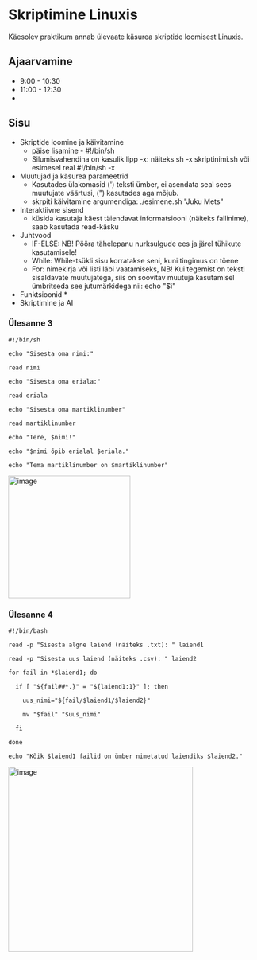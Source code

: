 # Skriptimine Linuxis
Käesolev praktikum annab ülevaate käsurea skriptide loomisest Linuxis.

## Ajaarvamine
* 9:00 - 10:30
* 11:00 - 12:30
* 


## Sisu
* Skriptide loomine ja käivitamine
  * päise lisamine - #!/bin/sh
  * Silumisvahendina on kasulik lipp -x: näiteks sh -x skriptinimi.sh või esimesel real #!/bin/sh -x
* Muutujad ja käsurea parameetrid
  * Kasutades ülakomasid (') teksti ümber, ei asendata seal sees muutujate väärtusi, (") kasutades aga mõjub.
  * skrpiti käivitamine argumendiga: ./esimene.sh "Juku Mets"
* Interaktiivne sisend
  * küsida kasutaja käest täiendavat informatsiooni (näiteks failinime), saab kasutada read-käsku
* Juhtvood
  * IF-ELSE: NB! Pööra tähelepanu nurksulgude ees ja järel tühikute kasutamisele!
  * While: While-tsükli sisu korratakse seni, kuni tingimus on tõene
  * For: nimekirja või listi läbi vaatamiseks, NB! Kui tegemist on teksti sisaldavate muutujatega, siis on soovitav muutuja kasutamisel ümbritseda see jutumärkidega nii: echo "$i"
* Funktsioonid
  * 
* Skriptimine ja AI

### Ülesanne 3
    #!/bin/sh
    
    echo "Sisesta oma nimi:"
    
    read nimi
    
    echo "Sisesta oma eriala:"
    
    read eriala
    
    echo "Sisesta oma martiklinumber"
    
    read martiklinumber
    
    echo "Tere, $nimi!"
    
    echo "$nimi õpib erialal $eriala."
    
    echo "Tema martiklinumber on $martiklinumber"

<img width="246" alt="image" src="https://github.com/riikaseeba/opsys2023/assets/144622934/ce4223dc-1426-41d2-b2ff-906a906b101c">


### Ülesanne 4
    #!/bin/bash
    
    read -p "Sisesta algne laiend (näiteks .txt): " laiend1
    
    read -p "Sisesta uus laiend (näiteks .csv): " laiend2
    
    for fail in *$laiend1; do
    
      if [ "${fail##*.}" = "${laiend1:1}" ]; then
    
        uus_nimi="${fail/$laiend1/$laiend2}"
    
        mv "$fail" "$uus_nimi"
    
      fi
    
    done
    
    echo "Kõik $laiend1 failid on ümber nimetatud laiendiks $laiend2."

<img width="372" alt="image" src="https://github.com/riikaseeba/opsys2023/assets/144622934/0473d421-923e-4732-9386-5bd88ba0b136">

